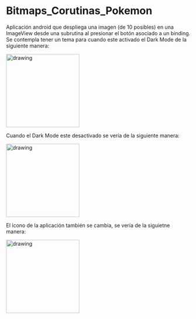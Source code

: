 # Bitmaps_Corutinas_Pokemon
Aplicación android que despliega una imagen (de 10 posibles) en una ImageView desde una subrutina al presionar el botón asociado a un binding. 
Se contempla tener un tema para cuando este activado el Dark Mode de la siguiente manera:

<img src="https://user-images.githubusercontent.com/63621038/197310811-a02c9512-d1a9-44f7-b0a4-32c316f5fd97.jpg" alt="drawing" width="200"/>

Cuando el Dark Mode este desactivado se vería de la siguiente manera:

<img src="https://user-images.githubusercontent.com/63621038/197310947-e5d9c4cd-b4f8-455c-8bdc-34ab4ff5f781.jpg" alt="drawing" width="200"/>

El ícono de la aplicación también se cambia, se vería de la siguietne manera:

<img src="https://user-images.githubusercontent.com/63621038/197311145-d46c0fe5-1747-4116-a758-ee13c80c63eb.jpg" alt="drawing" width="200"/>

